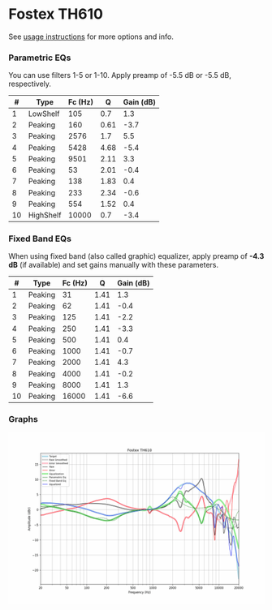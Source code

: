 # Fostex TH610
See [usage instructions](https://github.com/jaakkopasanen/AutoEq#usage) for more options and info.

### Parametric EQs
You can use filters 1-5 or 1-10. Apply preamp of -5.5 dB or -5.5 dB, respectively.

|   # | Type      |   Fc (Hz) |    Q |   Gain (dB) |
|-----|-----------|-----------|------|-------------|
|   1 | LowShelf  |       105 | 0.7  |         1.3 |
|   2 | Peaking   |       160 | 0.61 |        -3.7 |
|   3 | Peaking   |      2576 | 1.7  |         5.5 |
|   4 | Peaking   |      5428 | 4.68 |        -5.4 |
|   5 | Peaking   |      9501 | 2.11 |         3.3 |
|   6 | Peaking   |        53 | 2.01 |        -0.4 |
|   7 | Peaking   |       138 | 1.83 |         0.4 |
|   8 | Peaking   |       233 | 2.34 |        -0.6 |
|   9 | Peaking   |       554 | 1.52 |         0.4 |
|  10 | HighShelf |     10000 | 0.7  |        -3.4 |

### Fixed Band EQs
When using fixed band (also called graphic) equalizer, apply preamp of **-4.3 dB** (if available) and set gains manually with these parameters.

|   # | Type    |   Fc (Hz) |    Q |   Gain (dB) |
|-----|---------|-----------|------|-------------|
|   1 | Peaking |        31 | 1.41 |         1.3 |
|   2 | Peaking |        62 | 1.41 |        -0.4 |
|   3 | Peaking |       125 | 1.41 |        -2.2 |
|   4 | Peaking |       250 | 1.41 |        -3.3 |
|   5 | Peaking |       500 | 1.41 |         0.4 |
|   6 | Peaking |      1000 | 1.41 |        -0.7 |
|   7 | Peaking |      2000 | 1.41 |         4.3 |
|   8 | Peaking |      4000 | 1.41 |        -0.2 |
|   9 | Peaking |      8000 | 1.41 |         1.3 |
|  10 | Peaking |     16000 | 1.41 |        -6.6 |

### Graphs
![](./Fostex%20TH610.png)

